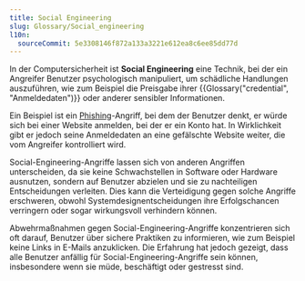 ```yaml
---
title: Social Engineering
slug: Glossary/Social_engineering
l10n:
  sourceCommit: 5e3308146f872a133a3221e612ea8c6ee85dd77d
---
```


In der Computersicherheit ist **Social Engineering** eine Technik, bei der ein Angreifer Benutzer psychologisch manipuliert, um schädliche Handlungen auszuführen, wie zum Beispiel die Preisgabe ihrer {{Glossary("credential", "Anmeldedaten")}} oder anderer sensibler Informationen.

Ein Beispiel ist ein [Phishing](/de/docs/Web/Security/Attacks/Phishing)-Angriff, bei dem der Benutzer denkt, er würde sich bei einer Website anmelden, bei der er ein Konto hat. In Wirklichkeit gibt er jedoch seine Anmeldedaten an eine gefälschte Website weiter, die vom Angreifer kontrolliert wird.

Social-Engineering-Angriffe lassen sich von anderen Angriffen unterscheiden, da sie keine Schwachstellen in Software oder Hardware ausnutzen, sondern auf Benutzer abzielen und sie zu nachteiligen Entscheidungen verleiten. Dies kann die Verteidigung gegen solche Angriffe erschweren, obwohl Systemdesignentscheidungen ihre Erfolgschancen verringern oder sogar wirkungsvoll verhindern können.

Abwehrmaßnahmen gegen Social-Engineering-Angriffe konzentrieren sich oft darauf, Benutzer über sichere Praktiken zu informieren, wie zum Beispiel keine Links in E-Mails anzuklicken. Die Erfahrung hat jedoch gezeigt, dass alle Benutzer anfällig für Social-Engineering-Angriffe sein können, insbesondere wenn sie müde, beschäftigt oder gestresst sind.
